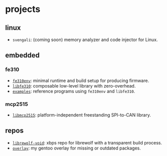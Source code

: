 # projects
## linux
- ``svengali``: (coming soon) memory analyzer and code injector for Linux.
## embedded
### fe310
- [``fe310env``](https://git.sr.ht/~idx/fe310env): minimal runtime and build setup for producing firmware.  
- [``libfe310``](https://git.sr.ht/~idx/libfe310): composable low-level library with zero-overhead.  
- [``examples``](https://git.sr.ht/~idx/examples): reference programs using ``fe310env`` and ``libfe310``.
### mcp2515
- [``libmcp2515``](https://git.sr.ht/~idx/libmcp2515): platform-independent freestanding SPI-to-CAN library.
## repos
- [``librewolf-void``](https://github.com/index-0/librewolf-void): xbps repo for librewolf with a transparent build process.
- [``overlay``](https://github.com/index-0/overlay): my gentoo overlay for missing or outdated packages.
